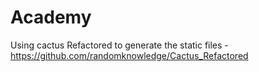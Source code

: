Academy
=======

Using cactus Refactored to generate the static files - https://github.com/randomknowledge/Cactus_Refactored
